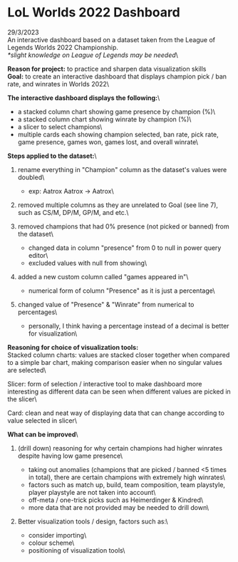# LoL Worlds 2022 Dashboard
29/3/2023\
An interactive dashboard based on a dataset taken from the League of Legends Worlds 2022 Championship.\
_*slight knowledge on League of Legends may be needed_\

**Reason for project:** to practice and sharpen data visualization skills\
**Goal:** to create an interactive dashboard that displays champion pick / ban rate, and winrates in Worlds 2022\

**The interactive dashboard displays the following:**\
- a stacked column chart showing game presence by champion (%)\
- a stacked column chart showing winrate by champion (%)\
- a slicer to select champions\
- multiple cards each showing champion selected, ban rate, pick rate, game presence, games won, games lost, and overall winrate\

**Steps applied to the dataset:**\
1) rename everything in "Champion" column as the dataset's values were doubled\
    - exp: Aatrox Aatrox -> Aatrox\

2) removed multiple columns as they are unrelated to Goal (see line 7), such as CS/M, DP/M, GP/M, and etc.\

3) removed champions that had 0% presence (not picked or banned) from the dataset\
    - changed data in column "presence" from 0 to null in power query editor\
    - excluded values with null from showing\

4) added a new custom column called "games appeared in"\
    - numerical form of column "Presence" as it is just a percentage\

5) changed value of "Presence" & "Winrate" from numerical to percentages\
    - personally, I think having a percentage instead of a decimal is better for visualization\

**Reasoning for choice of visualization tools:**\
Stacked column charts: values are stacked closer together when compared to a simple bar chart, making comparison easier when no singular values are selected\

Slicer: form of selection / interactive tool to make dashboard more interesting as different data can be seen when different values are picked in the slicer\

Card: clean and neat way of displaying data that can change according to value selected in slicer\

**What can be improved**\
1) (drill down) reasoning for why certain champions had higher winrates despite having low game presence\
    - taking out anomalies (champions that are picked / banned <5 times in total), there are certain champions with extremely high winrates\
    - factors such as match up, build, team composition, team playstyle, player playstyle are not taken into account\
    - off-meta / one-trick picks such as Heimerdinger & Kindred\
    - more data that are not provided may be needed to drill down\

2) Better visualization tools / design, factors such as:\
    - consider importing\
    - colour scheme\
    - positioning of visualization tools\


